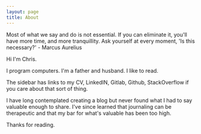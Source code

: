 ```yaml
---
layout: page
title: About
---
```


<p class="message">
  Most of what we say and do is not essential. If you can eliminate it, you'll have more time, and more tranquillity. Ask yourself at every moment, 'Is this necessary?' - Marcus Aurelius
</p>

Hi I'm Chris.

I program computers. I'm a father and husband. I like to read.

The sidebar has links to my CV, LinkedIN, Gitlab, Github, StackOverflow if you care about that sort of thing. 

I have long contemplated creating a blog but never found what I had to say valuable enough to share. I've since learned that journaling can be therapeutic and that my bar for what's valuable has been too high. 

Thanks for reading.

